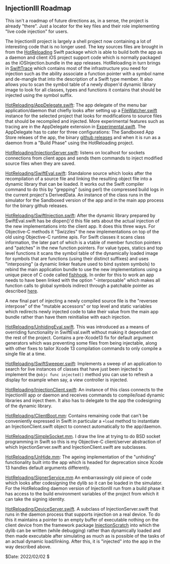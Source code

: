 
## InjectionIII Roadmap

This isn't a roadmap of future directions as, in a sense, the project is already "there".
Just a locator for the key files and their role implementing "live code injection" for users.

The InjectionIII project is largely a shell project now containing a lot of interesting code 
that is no longer used. The key sources files are brought in from the [HotReloading](https://github.com/johnno1962/HotReloading) Swift package which
is able to build both the app as a daemon and client iOS project support code 
which is normally packaged as the iOSInjection.bundle in the app releases.
HotReloading in turn brings in [SwiftTrace](https://github.com/johnno1962/SwiftTrace)
which contains most of the infrastructure you need for injection such as the ability
associate a function pointer with a symbol name and de-mangle that into the description
of a Swift type member. It also allows you to scan the symbol table of a newly dlopen'd 
dynamic library image to look for all classes, types and functions it contains that should 
be injected using the symbol suffix.

[HotReloading/AppDelegate.swift](https://github.com/johnno1962/HotReloading/blob/main/Sources/injectiond/AppDelegate.swift): The app delegate of the menu bar application/daemon that chiefly looks after setting up a [FileWatcher.swift](https://github.com/johnno1962/HotReloading/blob/main/Sources/injectiond/FileWatcher.swift) instance
 for the selected project that looks for modifications to source files that should be recompiled 
 and injected. More experimental features such as tracing are in the AppDelegate extension in
 [Experimental.swift](https://github.com/johnno1962/HotReloading/blob/main/Sources/injectiond/Experimental.swift).
 The AppDelegate has to cater for three configurations: The Sandboxed App Store
 releaes of the app, the binary [github releases](https://github.com/johnno1962/InjectionIII/releases)
 and when it is run as a daemon from a "Build Phase" using the HotReloading project.

[HotReloading/InjectionServer.swift](https://github.com/johnno1962/HotReloading/blob/main/Sources/injectiond/InjectionServer.swift): listens
on localhost for sockets connections from client apps and sends them commands to inject 
modified source files when they are saved.

[HotReloading/SwiftEval.swift](https://github.com/johnno1962/HotReloading/blob/main/Sources/HotReloading/SwiftEval.swift): Standalone
source which looks after the recompilation of a source file and linking the resulting object file 
into a dynamic  library that can be loaded. It works out the Swift compiler command to do 
this by "grepping" (using perl) the compressed build logs in the current project's DerivedData. 
An instance of the class runs in the simulator for the Sandboxed version of the app and in the 
main app process for the binary github releases.

[HotReloading/SwiftInjection.swift](https://github.com/johnno1962/HotReloading/blob/main/Sources/HotReloading/SwiftInjection.swift): After
the dynamic library prepared by SwiftEval.swift has be dlopen()'d this file sets about the actual
injection of the new implementations into the client app. It does this three ways. For 
Objective-C methods it "Swizzles" the new implementations on top of the old using
Objective-C runtime apis. For Swift classes it scans class information, the later
part of which is a vtable of member function pointers and "patches" in the new function
pointers. For value types, statics and top level functions it scans the symbol table of the
dynamically loaded image for symbols that are functions (using their distinct suffixes) and 
uses "interposing" (a dynamic linker feature used to bind system symbols) to rebind the 
main application bundle to use the new implementations using a unique piece of C code
called [fishhook](https://github.com/johnno1962/fishhook). In order for this to work an app 
needs to have been linked with the option "-interposable" which makes all function calls to 
global symbols indirect through a patchable pointer as described
[here](https://www.mikeash.com/pyblog/friday-qa-2012-11-09-dyld-dynamic-linking-on-os-x.html).

A new final part of injecting a newly compiled source file is the "reversee interpose" of the
"mutable accessors" or top level and static variables which redirects newly injected code to 
take their value from the main app bundle rather than have them reinitialise with each injection.

[HotReloading/UnhidingEval.swift](https://github.com/johnno1962/HotReloading/blob/main/Sources/HotReloading/UnhidingEval.swift). This was introduced as a means of overriding functionality in SwiftEval.swift without making it
dependant on the rest of the project. Contains a pre-Xcode13 fix for default argument
generators which was preventing some files from being injectable, along with other
fixes to tailor Xcode 13 compilation commands to only compile a single file at a time.

[HotReloading/SwiftSweeper.swift](https://github.com/johnno1962/HotReloading/blob/main/Sources/HotReloading/SwiftSweeper.swift): Implements 
a sweep of an application to search for live instances of classes that have just been injected
to implement the `@objc func injected()` method you can use to refresh a display for
example when say, a view controller is injected.

[HotReloading/InjectionClient.swift](https://github.com/johnno1962/HotReloading/blob/main/Sources/HotReloading/InjectionClient.swift): An
instance of this class connects to the InjectionIII app or daemon and receives commands
to compile/load dynamic libraries and inject them. It also has to delegate to the app
the codesigning of the dynamic library.

[HotReloading/ClientBoot.mm](https://github.com/johnno1962/HotReloading/blob/main/Sources/HotReloadingGuts/ClientBoot.mm): Contains
remaining code that can't be conveniently expressed in Swift in particular a `+load` method
to instantiate an InjectionClient.swift object to connect automatically to the app/daemon.

[HotReloading/SimpleSocket.mm](https://github.com/johnno1962/HotReloading/blob/main/Sources/HotReloadingGuts/SimpleSocket.mm). I
draw the line at trying to do BSD socket programming in Swift so this is my Objective-C
client/server abstraction of which InjectionServer.swift and InjectionClient.swift are subclasses.

[HotReloading/UnHide.mm](https://github.com/johnno1962/HotReloading/blob/main/Sources/HotReloadingGuts/Unhide.mm): The ageing
implementation of the "unhiding" functionality built into the app which is headed for
deprecation since Xcode 13 handles default arguments differently.

[HotReloading/SignerService.mm](https://github.com/johnno1962/HotReloading/blob/main/Sources/injectiondGuts/SignerService.m) An
embarrassingly old piece of code which looks after codesigning the dylib so it can be loaded
in the simulator. For the HotReloading daemon version of InjectionIII run from a build phase
it has access to the build environment variables of the project from which it can take the
signing identity.

[HotReloading/DeviceServer.swift](https://github.com/johnno1962/HotReloading/blob/main/Sources/injectiond/DeviceServer.swift). A
subclass of InjectionServer.swift that runs in the daemon process that supports injection
on a real device. To do this it maintains a pointer to an empty buffer of executable nothing
on the client device from the framework package [InjectionScratch](https://github.com/johnno1962/InjectionScratch) 
into which the dylib can be written (while debugging) rather than dynamically loaded and 
then made executable after simulating as much as is possible of the tasks of an actual 
dynamic load/linking. After this, it is "injected" into the app in the way described above.

$Date: 2022/02/02 $
 
